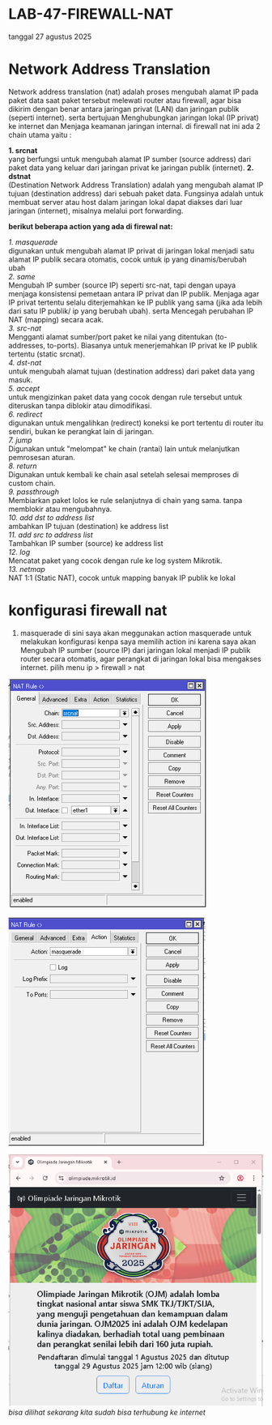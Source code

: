 # LAB-47-FIREWALL-NAT
tanggal 27 agustus 2025

# Network Address Translation
Network address translation (nat) adalah proses mengubah alamat IP pada paket data saat paket tersebut melewati router atau firewall, agar bisa dikirim dengan benar antara jaringan privat (LAN) dan jaringan publik (seperti internet). serta bertujuan Menghubungkan jaringan lokal (IP privat) ke internet dan Menjaga keamanan jaringan internal. di firewall nat ini ada 2 chain utama yaitu :

**1. srcnat**     
yang berfungsi untuk mengubah alamat IP sumber (source address) dari paket data yang keluar dari jaringan privat ke jaringan publik (internet). 
**2. dstnat**     
(Destination Network Address Translation) adalah yang mengubah alamat IP tujuan (destination address) dari sebuah paket data. Fungsinya adalah untuk membuat server atau host dalam jaringan lokal dapat diakses dari luar jaringan (internet), misalnya melalui port forwarding.

**berikut beberapa action yang ada di firewal nat:** 

*1. masquerade*    
   digunakan untuk mengubah alamat IP privat di jaringan lokal menjadi satu alamat IP publik secara otomatis, cocok untuk ip yang dinamis/berubah ubah   
*2. same*    
   Mengubah IP sumber (source IP) seperti src-nat, tapi dengan upaya menjaga konsistensi pemetaan antara IP privat dan IP publik. Menjaga agar IP privat tertentu selalu diterjemahkan ke IP publik yang sama (jika ada lebih dari satu IP publik/ ip yang berubah ubah). serta Mencegah perubahan IP NAT (mapping) secara acak.      
*3. src-nat*    
   Mengganti alamat sumber/port paket ke nilai yang ditentukan (to-addresses, to-ports). Biasanya untuk menerjemahkan IP privat ke IP publik tertentu (static srcnat).    
*4. dst-nat*          
   untuk mengubah alamat tujuan (destination address) dari paket data yang masuk.     
*5. accept*        
   untuk mengizinkan paket data yang cocok dengan rule tersebut untuk diteruskan tanpa diblokir atau dimodifikasi.      
*6. redirect*         
   digunakan untuk mengalihkan (redirect) koneksi ke port tertentu di router itu sendiri, bukan ke perangkat lain di jaringan.     
*7. jump*          
   Digunakan untuk "melompat" ke chain (rantai) lain untuk melanjutkan pemrosesan aturan.    
*8. return*          
   Digunakan untuk kembali ke chain asal setelah selesai memproses di custom chain.    
*9. passthrough*           
   Membiarkan paket lolos ke rule selanjutnya di chain yang sama. tanpa memblokir atau mengubahnya.    
*10. add dst to address list*        
    ambahkan IP tujuan (destination) ke address list    
*11. add src to address list*         
    Tambahkan IP sumber (source) ke address list    
*12. log*        
    Mencatat paket yang cocok dengan rule ke log system Mikrotik.    
*13. netmap*           
     NAT 1:1 (Static NAT), cocok untuk mapping banyak IP publik ke lokal    

# konfigurasi firewall nat 
1. masquerade
   di sini saya akan meggunakan action masquerade untuk melakukan konfigurasi kenpa saya memilih action ini karena saya akan Mengubah IP sumber (source IP) dari jaringan lokal menjadi IP publik router secara otomatis, agar perangkat di jaringan lokal bisa mengakses internet.
   pilih menu ip > firewall > nat 

![](221a.PNG)

![](221b.PNG)

![](221c.PNG)
 *bisa dilihat sekarang kita sudah bisa terhubung ke internet*
